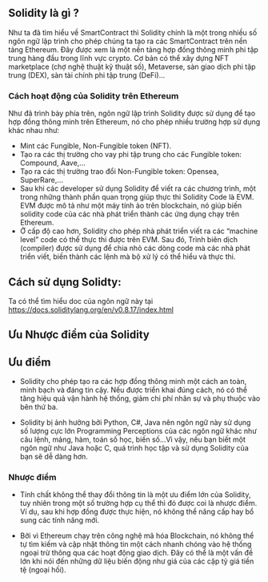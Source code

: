 ## Solidity là gì ?
Như ta đã tìm hiểu về SmartContract thì Solidity chính là một trong nhiều số ngôn ngữ lập trình cho phép chúng ta tạo ra các SmartContract
trên nền tảng Ethereum. Đây được xem là một nền tảng hợp đồng thông minh phi tập trung hàng đầu trong lĩnh vực crypto. Cơ bản có thể xây 
dựng NFT marketplace (chợ nghệ thuật kỹ thuật số), Metaverse, sàn giao dịch phi tập trung (DEX), sàn tài chính phi tập trung (DeFi)... 

### Cách hoạt động của Solidity trên Ethereum
Như đã trình bày phía trên, ngôn ngữ lập trình Solidity được sử dụng để tạo hợp đồng thông minh trên Ethereum, nó cho phép nhiều trường hợp sử dụng khác nhau như: 

- Mint các Fungible, Non-Fungible token (NFT).
- Tạo ra các thị trường cho vay phi tập trung cho các Fungible token: Compound, Aave,...
- Tạo ra các thị trường trao đổi Non-Fungible token: Opensea, SuperRare,...
- Sau khi các developer sử dụng Solidity để viết ra các chương trình, một trong những thành phần quan trọng giúp thực thi Solidity Code là EVM. 
EVM được mô tả như một máy tính ảo trên blockchain, nó giúp biến solidity code của các nhà phát triển thành các ứng dụng chạy trên Ethereum.
- Ở cấp độ cao hơn, Solidity cho phép nhà phát triển viết ra các “machine level” code có thể thực thi được trên EVM. Sau đó, Trình biên dịch (compiler) 
được sử dụng để chia nhỏ các dòng code mà các nhà phát triển viết, biến thành các lệnh mà bộ xử lý có thể hiểu và thực thi.

## Cách sử dụng Solidty:
Ta có thể tìm hiểu doc của ngôn ngữ này tại https://docs.soliditylang.org/en/v0.8.17/index.html


## Ưu Nhược điểm của Solidity
## Ưu điểm
- Solidity cho phép tạo ra các hợp đồng thông minh một cách an toàn, minh bạch và đáng tin cậy. Nếu được triển khai đúng cách, nó có thể tăng 
hiệu quả vận hành hệ thống, giảm chi phí nhân sự và phụ thuộc vào bên thứ ba.

- Solidity bị ảnh hưởng bởi Python, C#, Java nên ngôn ngữ này sử dụng số lượng cực lớn Programming Perceptions của các ngôn ngữ khác như câu 
lệnh, mảng, hàm, toán số học, biến số…Vì vậy, nếu bạn biết một ngôn ngữ như Java hoặc C, quá trình học tập và sử dụng Solidity của bạn sẽ dễ dàng hơn.
### Nhược điểm
- Tính chất không thể thay đổi thông tin là một ưu điểm lớn của Solidity, tuy nhiên trong một số trường hợp cụ thể thì đó được coi là nhược điểm.
Ví dụ, sau khi hợp đồng được thực hiện, nó không thể nâng cấp hay bổ sung các tính năng mới.

- Bởi vì Ethereum chạy trên công nghệ mã hóa Blockchain, nó không thể tự tìm kiếm và cập nhật thông tin một cách nhanh chóng vào hệ thống ngoại trừ thông 
qua các hoạt động giao dịch. Đây có thể là một vấn đề lớn khi nói đến những dữ liệu biến động như giá của các cặp tỷ giá tiền tệ (ngoại hối).
